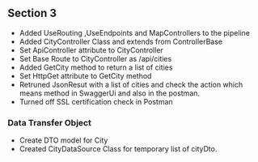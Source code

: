 ﻿## Section 3
* Added UseRouting ,UseEndpoints and MapControllers to the pipeline
* Added CityController Class and extends from ControllerBase
* Set ApiController attribute to CityController
* Set Base Route to CityController as /api/cities
* Added GetCity method to return a list of cities
* Set HttpGet attribute to GetCity method
* Retruned JsonResut with a list of cities and check the action which means method in SwaggerUi and also in the postman.
* Turned off SSL certification check in Postman
### Data Transfer Object
* Create DTO model for City
* Created CityDataSource Class for temporary list of cityDto.
